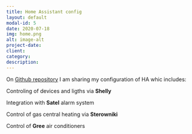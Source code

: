 ```yaml
---
title: Home Assistant config
layout: default
modal-id: 5
date: 2020-07-18
img: home.png
alt: image-alt
project-date: 
client: 
category:
description:
---
```



On [Github repository](https://github.com/kamiljaneczek/HA-Config) I am sharing my configuration of HA whic includes:

Controling of devices and ligths via **Shelly**

Integration with **Satel** alarm system

Control of gas central heating via **Sterowniki**

Control of **Gree** air conditioners


